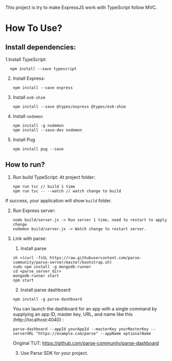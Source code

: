 This project is try to make ExpressJS work with TypeScript follow MVC.

# How To Use? 

## Install dependencies:

1.Install TypeScript:
    
    
      npm install --save typescript
    
2. Install Express:
    
    ```
    npm install --save express
    ```
    
3. Install `es6-shim`
    
    ```
    npm install --save @types/express @types/es6-shim
    ```
    
4. Install `nodemon` 
    
    ```
    npm install -g nodemon
    npm install --save-dev nodemon
    ```
    
5. Install Pug 
    
    ```
    npm install pug --save
    ```
    
## How to run?

1. Run build TypeScript:
    At project folder:
    
    ```
    npm run tsc // build 1 time
    npm run tsc -- --watch // watch change to build 
    ```
    
  If success, your application will show `build` folder.
  
2. Run Express server:
  
    ```
    node build/server.js -> Run server 1 time, need to restart to apply change 
    nodemon build/server.js -> Watch change to restart server.
    ```
    
3. Link with parse:
    
    1. Install parse 

    ```
    sh <(curl -fsSL https://raw.githubusercontent.com/parse-community/parse-server/master/bootstrap.sh)
    sudo npm install -g mongodb-runner
    cd <parse_server_dir>
    mongodb-runner start
    npm start
    ```
    
    2. Install parse dashboard 
    
    ```
    npm install -g parse-dashboard
    ```
    You can launch the dashboard for an app with a single command by supplying an app ID, master key, URL, and name like this (http://localhost:4040) :
    
    ```
    parse-dashboard --appId yourAppId --masterKey yourMasterKey --serverURL "https://example.com/parse" --appName optionalName
    ```
    Original TUT: https://github.com/parse-community/parse-dashboard
    
    3. Use Parse SDK for your project. 
